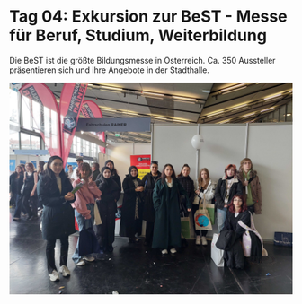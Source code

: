 # Tag 04: Exkursion zur BeST - Messe für Beruf, Studium, Weiterbildung

Die BeST ist die größte Bildungsmesse in Österreich. Ca. 350 Aussteller präsentieren sich und ihre Angebote in der Stadthalle.

![Gruppenbild](../../_static/ausflug_best.jpg)
